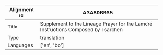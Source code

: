|Alignment id | A3A8DBB65
| --- | --- 
|Title | Supplement to the Lineage Prayer for the Lamdré Instructions Composed by Tsarchen 
|Type | translation
|Languages | ['en', 'bo']